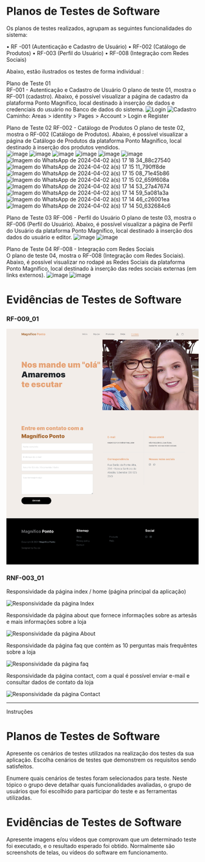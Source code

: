 # Planos de Testes de Software

Os planos de testes realizados, agrupam as seguintes funcionalidades do sistema:  

• RF -001 (Autenticação e Cadastro de Usuário) 
• RF-002  (Catálogo de Produtos) 
• RF-003 (Perfil do Usuário) 
• RF-008 (Integração com Redes Sociais) 

Abaixo, estão ilustrados os testes de forma individual : 

Plano de Teste 01  
RF-001 - Autenticação e Cadastro de Usuário 
O plano de teste 01, mostra o RF-001 (cadastro). Abaixo, é possível visualizar a página de cadastro da plataforma Ponto Magnífico, local destinado à inserção de dados e credenciais do usuário no Banco de dados do sistema. 
![Login](https://github.com/ICEI-PUC-Minas-PMV-ADS/pmv-ads-2024-1-e5-proj-empext-t2-magnifico-ponto/assets/102244252/2ba2cb90-29a9-4244-bd01-b29de4438219)
![Cadastro](https://github.com/ICEI-PUC-Minas-PMV-ADS/pmv-ads-2024-1-e5-proj-empext-t2-magnifico-ponto/assets/102244252/31f1dc0a-9113-4ff2-a1da-d71d8ffb0455)
Caminho:  Areas > identity > Pages > Account > Login e Register 

Plano de Teste 02 
RF-002 - Catálogo de Produtos 
O plano de teste 02, mostra o RF-002 (Catálogo de Produtos). Abaixo, é possível visualizar a página de Catálogo de Produtos da plataforma Ponto Magnífico, local destinado à inserção dos produtos vendidos.  
![image](https://github.com/ICEI-PUC-Minas-PMV-ADS/pmv-ads-2024-1-e5-proj-empext-t2-magnifico-ponto/assets/102244252/5b9d4184-a48a-4f5c-aaab-389118f62208)
![image](https://github.com/ICEI-PUC-Minas-PMV-ADS/pmv-ads-2024-1-e5-proj-empext-t2-magnifico-ponto/assets/102244252/f1591568-0ae4-4899-a257-251a0e8eb110)
![image](https://github.com/ICEI-PUC-Minas-PMV-ADS/pmv-ads-2024-1-e5-proj-empext-t2-magnifico-ponto/assets/102244252/3c989875-f8fc-4df2-a001-18c2ff5125cb)
![image](https://github.com/ICEI-PUC-Minas-PMV-ADS/pmv-ads-2024-1-e5-proj-empext-t2-magnifico-ponto/assets/102244252/3008938e-33db-43b0-9c57-5f82cdac5e98)
![image](https://github.com/ICEI-PUC-Minas-PMV-ADS/pmv-ads-2024-1-e5-proj-empext-t2-magnifico-ponto/assets/102244252/f7a570b9-79e8-40ea-b35d-7020f7117ce1)
![image](https://github.com/ICEI-PUC-Minas-PMV-ADS/pmv-ads-2024-1-e5-proj-empext-t2-magnifico-ponto/assets/102244252/7e1d523c-be33-4a08-96c0-eee1c7887b07)
![Imagem do WhatsApp de 2024-04-02 à(s) 17 18 34_88c27540](https://github.com/ICEI-PUC-Minas-PMV-ADS/pmv-ads-2024-1-e5-proj-empext-t2-magnifico-ponto/assets/102244252/c02300ba-b8cf-43e6-acaa-8f149bcda460)
![Imagem do WhatsApp de 2024-04-02 à(s) 17 15 11_790ff8de](https://github.com/ICEI-PUC-Minas-PMV-ADS/pmv-ads-2024-1-e5-proj-empext-t2-magnifico-ponto/assets/102244252/23c3d500-2d78-4b95-9cc0-07e96f2e8ef2)
![Imagem do WhatsApp de 2024-04-02 à(s) 17 15 08_71e45b86](https://github.com/ICEI-PUC-Minas-PMV-ADS/pmv-ads-2024-1-e5-proj-empext-t2-magnifico-ponto/assets/102244252/ab841df3-5bb7-4d2f-84c7-dd65cfc3e7c9)
![Imagem do WhatsApp de 2024-04-02 à(s) 17 15 02_659f608a](https://github.com/ICEI-PUC-Minas-PMV-ADS/pmv-ads-2024-1-e5-proj-empext-t2-magnifico-ponto/assets/102244252/1e09b5fa-810f-4598-bdb9-b84d0c481dd6)
![Imagem do WhatsApp de 2024-04-02 à(s) 17 14 53_27a47674](https://github.com/ICEI-PUC-Minas-PMV-ADS/pmv-ads-2024-1-e5-proj-empext-t2-magnifico-ponto/assets/102244252/d6a90bba-a8f4-475e-b7d5-83ccd7713407)
![Imagem do WhatsApp de 2024-04-02 à(s) 17 14 59_5a081a3a](https://github.com/ICEI-PUC-Minas-PMV-ADS/pmv-ads-2024-1-e5-proj-empext-t2-magnifico-ponto/assets/102244252/41ae6b30-778c-42a3-95e0-8edb043d5efc)
![Imagem do WhatsApp de 2024-04-02 à(s) 17 14 46_c26001ea](https://github.com/ICEI-PUC-Minas-PMV-ADS/pmv-ads-2024-1-e5-proj-empext-t2-magnifico-ponto/assets/102244252/b0039b98-f647-4074-9034-c90c566a1a60)
![Imagem do WhatsApp de 2024-04-02 à(s) 17 14 50_632684c6](https://github.com/ICEI-PUC-Minas-PMV-ADS/pmv-ads-2024-1-e5-proj-empext-t2-magnifico-ponto/assets/102244252/0c786c6b-5454-4654-8556-de8b167e1457)

 
Plano de Teste 03 
RF-006 - Perfil do Usuário 
O plano de teste 03, mostra o RF-006 (Perfil do Usuário). Abaixo, é possível visualizar a página de Perfil do Usuário da plataforma Ponto Magnífico, local destinado à inserção dos dados do usuário e editor. 
![image](https://github.com/ICEI-PUC-Minas-PMV-ADS/pmv-ads-2024-1-e5-proj-empext-t2-magnifico-ponto/assets/102244252/f3ffed82-3ed6-4d79-95f7-a53fb55838d7)
![image](https://github.com/ICEI-PUC-Minas-PMV-ADS/pmv-ads-2024-1-e5-proj-empext-t2-magnifico-ponto/assets/102244252/3cb38d7d-11e8-4196-a286-ddbb2deccf78)

 
Plano de Teste 04 
RF-008 - Integração com Redes Sociais  
O plano de teste 04, mostra o RF-008 (Integração com Redes Sociais). Abaixo, é possível visualizar no rodapé as Redes Sociais da plataforma Ponto Magnífico, local destinado à inserção das redes sociais externas (em links externos). 
![image](https://github.com/ICEI-PUC-Minas-PMV-ADS/pmv-ads-2024-1-e5-proj-empext-t2-magnifico-ponto/assets/102244252/7a42d95b-8355-4664-8237-8120a3370de8)
![image](https://github.com/ICEI-PUC-Minas-PMV-ADS/pmv-ads-2024-1-e5-proj-empext-t2-magnifico-ponto/assets/102244252/94b37ea5-f301-4d4c-bc8e-a6140959123e)



# Evidências de Testes de Software

### RF-009_01
![Página de Contato](https://github.com/ICEI-PUC-Minas-PMV-ADS/pmv-ads-2024-1-e5-proj-empext-t2-magnifico-ponto/blob/d3e72c0727efbef3a5ef634de40a3e4893c6ca99/documentos/Testes/Contact_Screen.png)

### RNF-003_01

Responsividade da página index / home (página principal da aplicação)

![Responsividade da página Index](https://github.com/ICEI-PUC-Minas-PMV-ADS/pmv-ads-2024-1-e5-proj-empext-t2-magnifico-ponto/blob/d3e72c0727efbef3a5ef634de40a3e4893c6ca99/documentos/Testes/Index.gif)

Responsividade da página about que fornece informações sobre as artesãs e mais informações sobre a loja

![Responsividade da página About](https://github.com/ICEI-PUC-Minas-PMV-ADS/pmv-ads-2024-1-e5-proj-empext-t2-magnifico-ponto/blob/d3e72c0727efbef3a5ef634de40a3e4893c6ca99/documentos/Testes/mobile.gif)

Responsividade da página faq que contém as 10 perguntas mais frequêntes sobre a loja

![Responsividade da página faq](https://github.com/ICEI-PUC-Minas-PMV-ADS/pmv-ads-2024-1-e5-proj-empext-t2-magnifico-ponto/blob/d3e72c0727efbef3a5ef634de40a3e4893c6ca99/documentos/Testes/faq.gif)

Responsividade da página contact, com a qual é possível enviar e-mail e consultar dados de contato da loja

![Responsividade da página Contact](https://github.com/ICEI-PUC-Minas-PMV-ADS/pmv-ads-2024-1-e5-proj-empext-t2-magnifico-ponto/blob/d3e72c0727efbef3a5ef634de40a3e4893c6ca99/documentos/Testes/about.gif)




---------------------------------------------------------
Instruções



# Planos de Testes de Software

Apresente os cenários de testes utilizados na realização dos testes da sua aplicação. Escolha cenários de testes que demonstrem os requisitos sendo satisfeitos.

Enumere quais cenários de testes foram selecionados para teste. Neste tópico o grupo deve detalhar quais funcionalidades avaliadas, o grupo de usuários que foi escolhido para participar do teste e as ferramentas utilizadas.
 
# Evidências de Testes de Software

Apresente imagens e/ou vídeos que comprovam que um determinado teste foi executado, e o resultado esperado foi obtido. Normalmente são screenshots de telas, ou vídeos do software em funcionamento.
